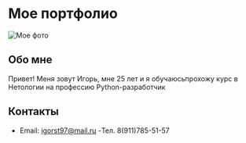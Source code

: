 # Мое портфолио

![Мое фото](imagine.jpg)

## Обо мне

Привет! Меня зовут Игорь, мне 25 лет и я обучаюсьпрохожу курс в Нетологии на профессию Python-разработчик

## Контакты

- Email: igorst97@mail.ru
  -Тел. 8(911)785-51-57
